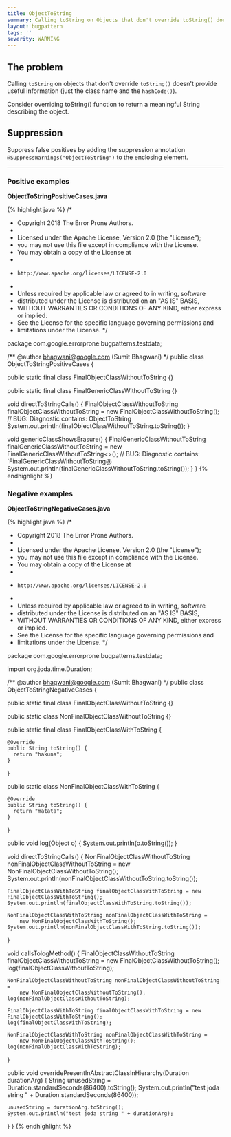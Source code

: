 ```yaml
---
title: ObjectToString
summary: Calling toString on Objects that don't override toString() doesn't provide useful information
layout: bugpattern
tags: ''
severity: WARNING
---
```


<!--
*** AUTO-GENERATED, DO NOT MODIFY ***
To make changes, edit the @BugPattern annotation or the explanation in docs/bugpattern.
-->

## The problem
Calling `toString` on objects that don't override `toString()` doesn't provide
useful information (just the class name and the `hashCode()`).

Consider overriding toString() function to return a meaningful String describing
the object.

## Suppression
Suppress false positives by adding the suppression annotation `@SuppressWarnings("ObjectToString")` to the enclosing element.

----------

### Positive examples
__ObjectToStringPositiveCases.java__

{% highlight java %}
/*
 * Copyright 2018 The Error Prone Authors.
 *
 * Licensed under the Apache License, Version 2.0 (the "License");
 * you may not use this file except in compliance with the License.
 * You may obtain a copy of the License at
 *
 *     http://www.apache.org/licenses/LICENSE-2.0
 *
 * Unless required by applicable law or agreed to in writing, software
 * distributed under the License is distributed on an "AS IS" BASIS,
 * WITHOUT WARRANTIES OR CONDITIONS OF ANY KIND, either express or implied.
 * See the License for the specific language governing permissions and
 * limitations under the License.
 */

package com.google.errorprone.bugpatterns.testdata;

/** @author bhagwani@google.com (Sumit Bhagwani) */
public class ObjectToStringPositiveCases {

  public static final class FinalObjectClassWithoutToString {}

  public static final class FinalGenericClassWithoutToString<T> {}

  void directToStringCalls() {
    FinalObjectClassWithoutToString finalObjectClassWithoutToString =
        new FinalObjectClassWithoutToString();
    // BUG: Diagnostic contains: ObjectToString
    System.out.println(finalObjectClassWithoutToString.toString());
  }

  void genericClassShowsErasure() {
    FinalGenericClassWithoutToString<Object> finalGenericClassWithoutToString =
        new FinalGenericClassWithoutToString<>();
    // BUG: Diagnostic contains: `FinalGenericClassWithoutToString@
    System.out.println(finalGenericClassWithoutToString.toString());
  }
}
{% endhighlight %}

### Negative examples
__ObjectToStringNegativeCases.java__

{% highlight java %}
/*
 * Copyright 2018 The Error Prone Authors.
 *
 * Licensed under the Apache License, Version 2.0 (the "License");
 * you may not use this file except in compliance with the License.
 * You may obtain a copy of the License at
 *
 *     http://www.apache.org/licenses/LICENSE-2.0
 *
 * Unless required by applicable law or agreed to in writing, software
 * distributed under the License is distributed on an "AS IS" BASIS,
 * WITHOUT WARRANTIES OR CONDITIONS OF ANY KIND, either express or implied.
 * See the License for the specific language governing permissions and
 * limitations under the License.
 */

package com.google.errorprone.bugpatterns.testdata;

import org.joda.time.Duration;

/** @author bhagwani@google.com (Sumit Bhagwani) */
public class ObjectToStringNegativeCases {

  public static final class FinalObjectClassWithoutToString {}

  public static class NonFinalObjectClassWithoutToString {}

  public static final class FinalObjectClassWithToString {

    @Override
    public String toString() {
      return "hakuna";
    }
  }

  public static class NonFinalObjectClassWithToString {

    @Override
    public String toString() {
      return "matata";
    }
  }

  public void log(Object o) {
    System.out.println(o.toString());
  }

  void directToStringCalls() {
    NonFinalObjectClassWithoutToString nonFinalObjectClassWithoutToString =
        new NonFinalObjectClassWithoutToString();
    System.out.println(nonFinalObjectClassWithoutToString.toString());

    FinalObjectClassWithToString finalObjectClassWithToString = new FinalObjectClassWithToString();
    System.out.println(finalObjectClassWithToString.toString());

    NonFinalObjectClassWithToString nonFinalObjectClassWithToString =
        new NonFinalObjectClassWithToString();
    System.out.println(nonFinalObjectClassWithToString.toString());
  }

  void callsTologMethod() {
    FinalObjectClassWithoutToString finalObjectClassWithoutToString =
        new FinalObjectClassWithoutToString();
    log(finalObjectClassWithoutToString);

    NonFinalObjectClassWithoutToString nonFinalObjectClassWithoutToString =
        new NonFinalObjectClassWithoutToString();
    log(nonFinalObjectClassWithoutToString);

    FinalObjectClassWithToString finalObjectClassWithToString = new FinalObjectClassWithToString();
    log(finalObjectClassWithToString);

    NonFinalObjectClassWithToString nonFinalObjectClassWithToString =
        new NonFinalObjectClassWithToString();
    log(nonFinalObjectClassWithToString);
  }

  public void overridePresentInAbstractClassInHierarchy(Duration durationArg) {
    String unusedString = Duration.standardSeconds(86400).toString();
    System.out.println("test joda string " + Duration.standardSeconds(86400));

    unusedString = durationArg.toString();
    System.out.println("test joda string " + durationArg);
  }
}
{% endhighlight %}

